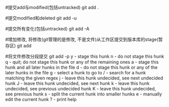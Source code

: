 #提交add与modified(包括untracked)
git add .

#提交modified和deleted
git add -u

#提交所有变化(包括untracked)
git add -A

#增加修改, 将修改(git管理的是修改, 不是文件)从工作区提交到版本库的stage(暂存区)
git add <filename>

#将文件修改分段提交
git add -p <filename>
y - stage this hunk
n - do not stage this hunk
q - quit; do not stage this hunk or any of the remaining ones
a - stage this hunk and all later hunks in the file
d - do not stage this hunk or any of the later hunks in the file
g - select a hunk to go to
/ - search for a hunk matching the given regex
j - leave this hunk undecided, see next undecided hunk
J - leave this hunk undecided, see next hunk
k - leave this hunk undecided, see previous undecided hunk
K - leave this hunk undecided, see previous hunk
s - split the current hunk into smaller hunks
e - manually edit the current hunk
? - print help
